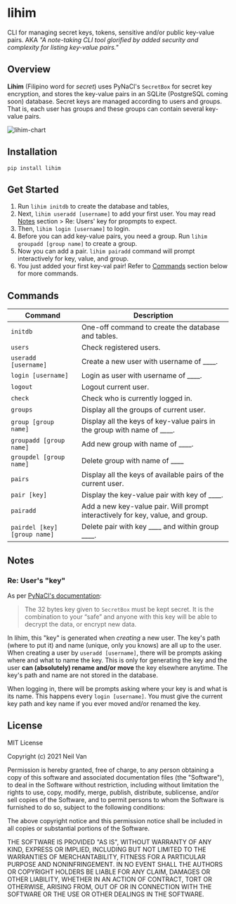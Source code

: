# lihim
CLI for managing secret keys, tokens, sensitive and/or public key-value pairs. AKA *"A note-taking CLI tool glorified by added security and complexity for listing key-value pairs."*


## Overview
**Lihim** (Filipino word for *secret*) uses PyNaCl's `SecretBox` for secret key encryption, and stores the key-value pairs in an SQLite (PostgreSQL coming soon) database. Secret keys are managed according to users and groups. That is, each user has groups and these groups can contain several key-value pairs.

![lihim-chart](https://res.cloudinary.com/nvqacloud/image/upload/v1628687874/lihim_chart_nwir6s.png)


## Installation
```cli
pip install lihim
```


## Get Started
1. Run `lihim initdb` to create the database and tables,
2. Next, `lihim useradd [username]` to add your first user. You may read [Notes](#notes) section > Re: Users' key for propmpts to expect.
3. Then, `lihim login [username]` to login.
4. Before you can add key-value pairs, you need a group. Run `lihim groupadd [group name]` to create a group.
5. Now you can add a pair. `lihim pairadd` command will prompt interactively for key, value, and group.
6. You just added your first key-val pair! Refer to [Commands](#commands) section below for more commands.


## Commands
| Command  | Description |
| ------------- | ------------- |
| `initdb` | One-off command to create the database and tables. |
| `users` | Check registered users. |
| `useradd [username]` | Create a new user with username of ____. |
| `login [username]` | Login as user with username of ____. |
| `logout` | Logout current user. |
| `check` | Check who is currently logged in. |
| `groups` | Display all the groups of current user. |
| `group [group name]` | Display all the keys of key-value pairs in the group with name of ____. |
| `groupadd [group name]` | Add new group with name of ____. |
| `groupdel [group name]` | Delete group with name of ____ |
| `pairs` | Display all the keys of available pairs of the current user. |
| `pair [key]` | Display the key-value pair with key of ____. |
| `pairadd` | Add a new key-value pair. Will prompt interactively for key, value, and group. |
| `pairdel [key] [group name]` | Delete pair with key ____ and within group ____. |


## Notes
### Re: User's "key"
As per [PyNaCl's documentation](https://pynacl.readthedocs.io/en/latest/secret/#requirements):

> The 32 bytes key given to `SecretBox` must be kept secret. It is the combination to your “safe” and anyone with this key will be able to decrypt the data, or encrypt new data.

In lihim, this "key" is generated when *creating* a new user. The key's path (where to put it) and name (unique, only you knows) are all up to the user. When creating a user by `useradd [username]`, there will be prompts asking where and what to name the key. This is only for generating the key and the user **can (absolutely) rename and/or move** the key elsewhere anytime. The key's path and name are not stored in the database.

When logging in, there will be prompts asking where your key is and what is its name. This happens every `login [username]`. You must give the current key path and key name if you ever moved and/or renamed the key.


## License
MIT License

Copyright (c) 2021 Neil Van

Permission is hereby granted, free of charge, to any person obtaining a copy
of this software and associated documentation files (the "Software"), to deal
in the Software without restriction, including without limitation the rights
to use, copy, modify, merge, publish, distribute, sublicense, and/or sell
copies of the Software, and to permit persons to whom the Software is
furnished to do so, subject to the following conditions:

The above copyright notice and this permission notice shall be included in all
copies or substantial portions of the Software.

THE SOFTWARE IS PROVIDED "AS IS", WITHOUT WARRANTY OF ANY KIND, EXPRESS OR
IMPLIED, INCLUDING BUT NOT LIMITED TO THE WARRANTIES OF MERCHANTABILITY,
FITNESS FOR A PARTICULAR PURPOSE AND NONINFRINGEMENT. IN NO EVENT SHALL THE
AUTHORS OR COPYRIGHT HOLDERS BE LIABLE FOR ANY CLAIM, DAMAGES OR OTHER
LIABILITY, WHETHER IN AN ACTION OF CONTRACT, TORT OR OTHERWISE, ARISING FROM,
OUT OF OR IN CONNECTION WITH THE SOFTWARE OR THE USE OR OTHER DEALINGS IN THE
SOFTWARE.